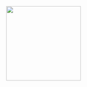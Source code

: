 <div id="header" align="center">
  <img src="https://media2.giphy.com/media/paTz7UZbPfTZFRYnnB/giphy.gif?cid=ecf05e47a9v3pubglpd5gttwz7rhqktxtzbjkdikvydh4juf&rid=giphy.gif&ct=s" width="200"/>
</div>

